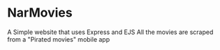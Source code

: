 # NarMovies
A Simple website that uses Express and EJS
All the movies are scraped from a "Pirated movies" mobile app
